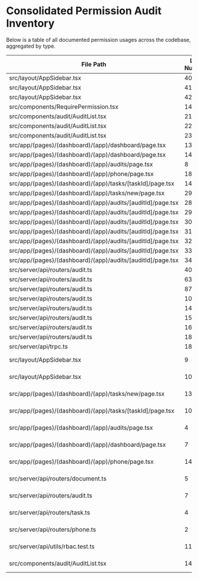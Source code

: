 # Consolidated Permission Audit Inventory

Below is a table of all documented permission usages across the codebase, aggregated by type.

| File Path | Line Number | Permission Type | Permission Value | Functional Area |
|-----------|-------------|-----------------|------------------|-----------------|
| src/layout/AppSidebar.tsx | 40  | Hook           | TASK_PERMISSIONS.GET_ALL           | Tasks           |
| src/layout/AppSidebar.tsx | 41  | Hook           | AUDIT_PERMISSIONS.GET_BY_CLIENT_ID | Audit           |
| src/layout/AppSidebar.tsx | 42  | Hook           | PHONE_PERMISSIONS.MAKE_CALL        | Phone           |
| src/components/RequirePermission.tsx | 14  | Component      | permission                        | Generic         |
| src/components/audit/AuditList.tsx    | 21  | Hook           | AUDIT_PERMISSIONS.GET_BY_CLIENT_ID | Audit           |
| src/components/audit/AuditList.tsx    | 22  | Hook           | AUDIT_PERMISSIONS.CREATE           | Audit           |
| src/components/audit/AuditList.tsx    | 23  | Hook           | AUDIT_PERMISSIONS.UPDATE_STAGE_STATUS | Audit         |
| src/app/(pages)/(dashboard)/(app)/dashboard/page.tsx | 13  | Hook           | AUDIT_PERMISSIONS.GET_BY_CLIENT_ID | Audit           |
| src/app/(pages)/(dashboard)/(app)/dashboard/page.tsx | 14  | Hook           | TASK_PERMISSIONS.GET_ALL           | Tasks           |
| src/app/(pages)/(dashboard)/(app)/audits/page.tsx    | 8   | Hook           | AUDIT_PERMISSIONS.GET_BY_CLIENT_ID | Audit           |
| src/app/(pages)/(dashboard)/(app)/phone/page.tsx     | 18  | Hook           | PHONE_PERMISSIONS.MAKE_CALL        | Phone           |
| src/app/(pages)/(dashboard)/(app)/tasks/[taskId]/page.tsx | 14  | Hook    | TASK_PERMISSIONS.GET_ALL           | Tasks           |
| src/app/(pages)/(dashboard)/(app)/tasks/new/page.tsx | 29  | Hook           | TASK_PERMISSIONS.CREATE            | Tasks           |
| src/app/(pages)/(dashboard)/(app)/audits/[auditId]/page.tsx | 28  | Hook    | AUDIT_PERMISSIONS.GET_BY_ID        | Audit           |
| src/app/(pages)/(dashboard)/(app)/audits/[auditId]/page.tsx | 29  | Hook    | AUDIT_PERMISSIONS.ASSIGN_USER      | Audit           |
| src/app/(pages)/(dashboard)/(app)/audits/[auditId]/page.tsx | 30  | Hook    | AUDIT_PERMISSIONS.UNASSIGN_USER    | Audit           |
| src/app/(pages)/(dashboard)/(app)/audits/[auditId]/page.tsx | 31  | Hook    | TASK_PERMISSIONS.CREATE            | Tasks           |
| src/app/(pages)/(dashboard)/(app)/audits/[auditId]/page.tsx | 32  | Hook    | TASK_PERMISSIONS.GET_BY_AUDIT_ID   | Tasks           |
| src/app/(pages)/(dashboard)/(app)/audits/[auditId]/page.tsx | 33  | Hook    | TASK_PERMISSIONS.UPDATE            | Tasks           |
| src/app/(pages)/(dashboard)/(app)/audits/[auditId]/page.tsx | 34  | Hook    | DOCUMENT_PERMISSIONS.GET_BY_AUDIT_ID | Documents      |
| src/server/api/routers/audit.ts       | 40  | Middleware     | AUDIT_PERMISSIONS.CREATE           | Audit           |
| src/server/api/routers/audit.ts       | 63  | Middleware     | AUDIT_PERMISSIONS.UPDATE_STAGE_STATUS | Audit         |
| src/server/api/routers/audit.ts       | 87  | Middleware     | AUDIT_PERMISSIONS.GET_BY_CLIENT_ID | Audit           |
| src/server/api/routers/audit.ts       | 109 | Middleware     | AUDIT_PERMISSIONS.GET_BY_ID        | Audit           |
| src/server/api/routers/audit.ts       | 141 | Middleware     | AUDIT_PERMISSIONS.GET_BY_CLIENT_ID | Audit           |
| src/server/api/routers/audit.ts       | 151 | Middleware     | AUDIT_PERMISSIONS.GET_BY_CLIENT_ID | Audit           |
| src/server/api/routers/audit.ts       | 160 | Middleware     | AUDIT_PERMISSIONS.ASSIGN_USER      | Audit           |
| src/server/api/routers/audit.ts       | 186 | Middleware     | AUDIT_PERMISSIONS.UNASSIGN_USER    | Audit           |
| src/server/api/trpc.ts                | 189 | Middleware     | permission                         | Generic         |
| src/layout/AppSidebar.tsx             | 9   | Constant Import| TASK_PERMISSIONS, PHONE_PERMISSIONS| Tasks, Phone    |
| src/layout/AppSidebar.tsx             | 10  | Constant Import| AUDIT_PERMISSIONS                  | Audit           |
| src/app/(pages)/(dashboard)/(app)/tasks/new/page.tsx | 13  | Constant Import| TASK_PERMISSIONS           | Tasks           |
| src/app/(pages)/(dashboard)/(app)/tasks/[taskId]/page.tsx | 10  | Constant Import| TASK_PERMISSIONS         | Tasks           |
| src/app/(pages)/(dashboard)/(app)/audits/page.tsx    | 4   | Constant Import| AUDIT_PERMISSIONS              | Audit           |
| src/app/(pages)/(dashboard)/(app)/dashboard/page.tsx | 7   | Constant Import| TASK_PERMISSIONS, AUDIT_PERMISSIONS| Tasks, Audit    |
| src/app/(pages)/(dashboard)/(app)/phone/page.tsx     | 14  | Constant Import| PHONE_PERMISSIONS               | Phone           |
| src/server/api/routers/document.ts    | 5   | Constant Import| DOCUMENT_PERMISSIONS            | Documents       |
| src/server/api/routers/audit.ts       | 7   | Constant Import| AUDIT_PERMISSIONS              | Audit           |
| src/server/api/routers/task.ts        | 4   | Constant Import| TASK_PERMISSIONS               | Tasks           |
| src/server/api/routers/phone.ts       | 2   | Constant Import| PHONE_PERMISSIONS             | Phone           |
| src/server/api/utils/rbac.test.ts     | 11  | Constant Import| TASK_PERMISSIONS               | Tasks           |
| src/components/audit/AuditList.tsx    | 14  | Constant Import| AUDIT_PERMISSIONS              | Audit           | 